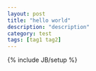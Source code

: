 ```yaml
---
layout: post
title: "hello world"
description: "description"
category: test
tags: [tag1 tag2]
---
```

{% include JB/setup %}
